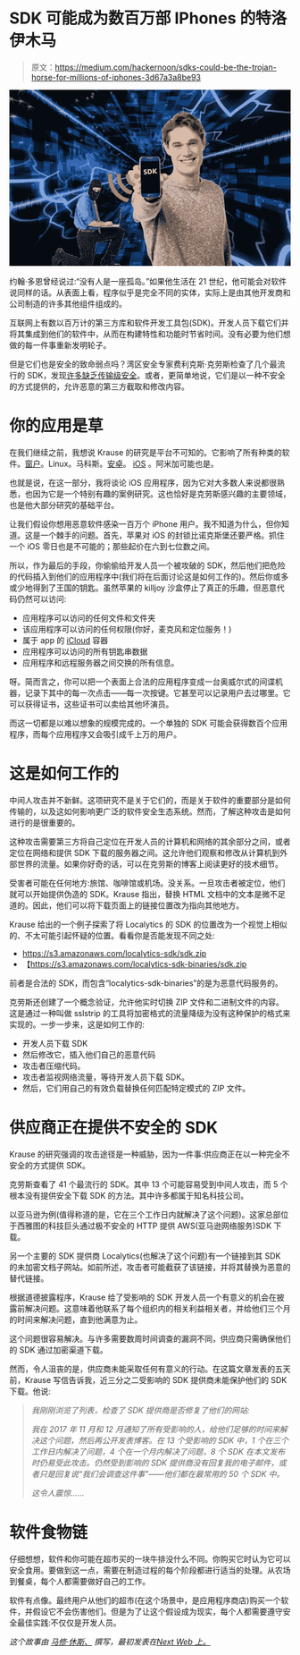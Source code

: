 # SDK 可能成为数百万部 IPhones 的特洛伊木马

> 原文：<https://medium.com/hackernoon/sdks-could-be-the-trojan-horse-for-millions-of-iphones-3d67a3a8be93>

![](img/9182ddc23de95e2f94485e2d412d9f86.png)

约翰·多恩曾经说过:“没有人是一座孤岛。”如果他生活在 21 世纪，他可能会对软件说同样的话。从表面上看，程序似乎是完全不同的实体，实际上是由其他开发商和公司制造的许多其他组件组成的。

互联网上有数以百万计的第三方库和软件开发工具包(SDK)。开发人员下载它们并将其集成到他们的软件中，从而在构建特性和功能时节省时间。没有必要为他们想做的每一件事重新发明轮子。

但是它们也是安全的致命弱点吗？湾区安全专家费利克斯·克劳斯检查了几个最流行的 SDK，发现[许多缺乏传输级安全](https://krausefx.com/blog/trusting-sdks)。或者，更简单地说，它们是以一种不安全的方式提供的，允许恶意的第三方截取和修改内容。

# 你的应用是草

在我们继续之前，我想说 Krause 的研究是平台不可知的。它影响了所有种类的软件。[窗户](https://thenextweb.com/topic/windows/)。Linux。马科斯。[安卓](https://thenextweb.com/topic/android/)。 [iOS](https://thenextweb.com/topic/ios/) 。阿米加可能也是。

也就是说，在这一部分，我将谈论 iOS 应用程序，因为它对大多数人来说都很熟悉，也因为它是一个特别有趣的案例研究。这也恰好是克劳斯感兴趣的主要领域，也是他大部分研究的基础平台。

让我们假设你想用恶意软件感染一百万个 iPhone 用户。我不知道为什么，但你知道。这是一个棘手的问题。首先，苹果对 iOS 的封锁比诺克斯堡还要严格。抓住一个 iOS 零日也是不可能的；那些起价在六到七位数之间。

所以，作为最后的手段，你偷偷给开发人员一个被攻破的 SDK，然后他们把危险的代码插入到他们的应用程序中(我们将在后面讨论这是如何工作的)。然后你或多或少地得到了王国的钥匙。虽然苹果的 killjoy 沙盒停止了真正的乐趣，但恶意代码仍然可以访问:

*   应用程序可以访问的任何文件和文件夹
*   该应用程序可以访问的任何权限(你好，麦克风和定位服务！)
*   属于 app 的 [iCloud](https://thenextweb.com/topic/icloud/) 容器
*   应用程序可以访问的所有钥匙串数据
*   应用程序和远程服务器之间交换的所有信息。

呀。简而言之，你可以把一个表面上合法的应用程序变成一台奥威尔式的间谍机器，记录下其中的每一次点击——每一次按键。它甚至可以记录用户去过哪里。它可以获得证书，这些证书可以卖给其他坏演员。

而这一切都是以难以想象的规模完成的。一个单独的 SDK 可能会获得数百个应用程序，而每个应用程序又会吸引成千上万的用户。

# 这是如何工作的

中间人攻击并不新鲜。这项研究不是关于它们的，而是关于软件的重要部分是如何传输的，以及这如何影响更广泛的软件安全生态系统。然而，了解这种攻击是如何进行的是很重要的。

这种攻击需要第三方将自己定位在开发人员的计算机和网络的其余部分之间，或者定位在网络和提供 SDK 下载的服务器之间。这允许他们观察和修改从计算机到外部世界的流量。如果你好奇的话，可以在克劳斯的博客上阅读更好的技术细节。

受害者可能在任何地方:旅馆、咖啡馆或机场。没关系。一旦攻击者被定位，他们就可以开始提供伪造的 SDK。Krause 指出，替换 HTML 文档中的文本是微不足道的。因此，他们可以将下载页面上的链接位置改为指向其他地方。

Krause 给出的一个例子探索了将 Localytics 的 SDK 的位置改为一个视觉上相似的、不太可能引起怀疑的位置。看看你是否能发现不同之处:

*   https://s3.amazonaws.com/localytics-sdk/sdk.zip
*   【https://s3.amazonaws.com/localytics-sdk-binaries/sdk.zip 

前者是合法的 SDK，而包含“localytics-sdk-binaries”的是为恶意代码服务的。

克劳斯还创建了一个概念验证，允许他实时切换 ZIP 文件和二进制文件的内容。这是通过一种叫做 sslstrip 的工具将加密格式的流量降级为没有这种保护的格式来实现的。一步一步来，这是如何工作的:

*   开发人员下载 SDK
*   然后修改它，插入他们自己的恶意代码
*   攻击者压缩代码。
*   攻击者监视网络流量，等待开发人员下载 SDK。
*   然后，它们用自己的有效负载替换任何匹配特定模式的 ZIP 文件。

# 供应商正在提供不安全的 SDK

Krause 的研究强调的攻击途径是一种威胁，因为一件事:供应商正在以一种完全不安全的方式提供 SDK。

克劳斯查看了 41 个最流行的 SDK。其中 13 个可能容易受到中间人攻击，而 5 个根本没有提供安全下载 SDK 的方法。其中许多都属于知名科技公司。

以亚马逊为例(值得称道的是，它在三个工作日内就解决了这个问题)。这家总部位于西雅图的科技巨头通过极不安全的 HTTP 提供 AWS(亚马逊网络服务)SDK 下载。

另一个主要的 SDK 提供商 Localytics(也解决了这个问题)有一个链接到其 SDK 的未加密文档子网站。如前所述，攻击者可能截获了该链接，并将其替换为恶意的替代链接。

根据道德披露程序，Krause 给了受影响的 SDK 开发人员一个有意义的机会在披露前解决问题。这意味着他联系了每个组织内的相关利益相关者，并给他们三个月的时间来解决问题，直到他满意为止。

这个问题很容易解决。与许多需要数周时间调查的漏洞不同，供应商只需确保他们的 SDK 通过加密渠道下载。

然而，令人沮丧的是，供应商未能采取任何有意义的行动。在这篇文章发表的五天前，Krause 写信告诉我，近三分之二受影响的 SDK 提供商未能保护他们的 SDK 下载。他说:

> *我刚刚浏览了列表，检查了 SDK 提供商是否修复了他们的网站:*
> 
> *我在 2017 年 11 月和 12 月通知了所有受影响的人，给他们足够的时间来解决这个问题，然后再公开发表博客。在 13 个受影响的 SDK 中，1 个在三个工作日内解决了问题，4 个在一个月内解决了问题，8 个 SDK 在本文发布时仍易受此攻击。仍然受到影响的 SDK 提供商没有回复我的电子邮件，或者只是回复说“我们会调查这件事”——他们都在最常用的 50 个 SDK 中。*
> 
> *这令人震惊……*

# 软件食物链

仔细想想，软件和你可能在超市买的一块牛排没什么不同。你购买它时认为它可以安全食用。要做到这一点，需要在制造过程的每个阶段都进行适当的处理。从农场到餐桌，每个人都需要做好自己的工作。

软件有点像。最终用户从他们的超市(在这个场景中，是应用程序商店)购买一个软件，并假设它不会伤害他们。但是为了让这个假设成为现实，每个人都需要遵守安全最佳实践:不仅仅是开发人员。

*这个故事由* [*马修·休斯、*](https://thenextweb.com/author/matthewhughes/) *撰写，最初发表在*[*Next Web 上。*](https://thenextweb.com/security/2018/02/15/want-hack-million-iphones-target-sdks-finds-security-researcher/)